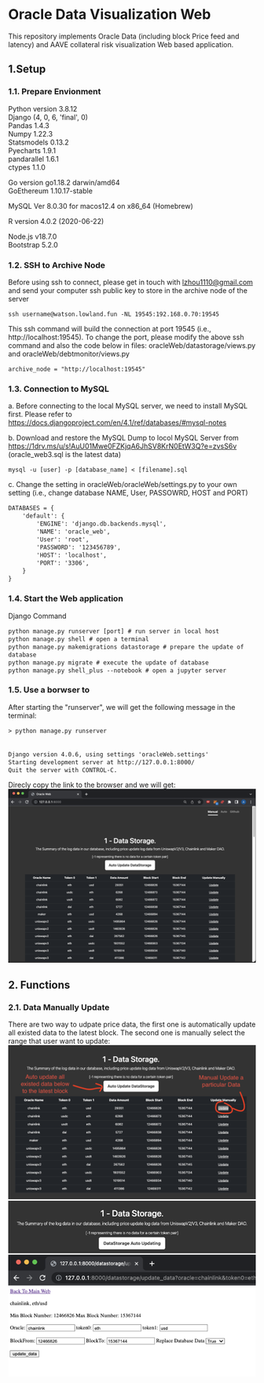 # Oracle Data Visualization Web

This repository implements Oracle Data (including block Price feed and latency) and AAVE collateral risk visualization Web based application.

## 1.Setup

### 1.1. Prepare Envionment
Python version 3.8.12 <br />
Django (4, 0, 6, 'final', 0) <br />
Pandas 1.4.3 <br />
Numpy 1.22.3 <br />
Statsmodels 0.13.2 <br />
Pyecharts 1.9.1 <br />
pandarallel 1.6.1 <br />
ctypes 1.1.0 <br />

Go version go1.18.2 darwin/amd64 <br />
GoEthereum 1.10.17-stable <br />

MySQL  Ver 8.0.30 for macos12.4 on x86_64 (Homebrew)

R version 4.0.2 (2020-06-22) <br />

Node.js v18.7.0 <br />
Bootstrap 5.2.0 <br />

### 1.2. SSH to Archive Node
Before using ssh to connect, please get in touch with lzhou1110@gmail.com and send your computer ssh public key to store in the archive node of the server
```
ssh username@watson.lowland.fun -NL 19545:192.168.0.70:19545
```
This ssh command will build the connection at port 19545 (i.e., http://localhost:19545). 
To change the port, please modify the above ssh command and also the code below in files: oracleWeb/datastorage/views.py and oracleWeb/debtmonitor/views.py
```
archive_node = "http://localhost:19545"
```
### 1.3. Connection to MySQL
a. Before connecting to the local MySQL server, we need to install MySQL first. Please refer to https://docs.djangoproject.com/en/4.1/ref/databases/#mysql-notes

b. Download and restore the MySQL Dump to locol MySQL Server from https://1drv.ms/u/s!AuU01Mwe0FZKjqA6JhSV8KrN0EtW3Q?e=zvsS6v (oracle_web3.sql is the latest data)
```
mysql -u [user] -p [database_name] < [filename].sql
```

c. Change the setting in oracleWeb/oracleWeb/settings.py to your own setting (i.e., change database NAME, User, PASSOWRD, HOST and PORT)
```
DATABASES = {
    'default': {
        'ENGINE': 'django.db.backends.mysql',
        'NAME': 'oracle_web',
        'User': 'root',
        'PASSWORD': '123456789',
        'HOST': 'localhost',
        'PORT': '3306',
    }
}
```

### 1.4. Start the Web application
Django Command
```
python manage.py runserver [port] # run server in local host
python manage.py shell # open a terminal
python manage.py makemigrations datastorage # prepare the update of database
python manage.py migrate # execute the update of database
python manage.py shell_plus --notebook # open a jupyter server
```

### 1.5. Use a borwser to 
After starting the "runserver", we will get the following message in the 
terminal:
```
> python manage.py runserver


Django version 4.0.6, using settings 'oracleWeb.settings'
Starting development server at http://127.0.0.1:8000/
Quit the server with CONTROL-C.
```
Direcly copy the link to the browser and we will get:
![Alt text](images/Browser.png?raw=true "Browser")


## 2. Functions

### 2.1. Data Manually Update
There are two way to udpate price data, the first one is automatically update all existed data to the latest block. The second one is manually select the range that user want to update:
![Alt text](images/DataUpdateDetails.png?raw=true "Data Update")
![Alt text](images/AutoUpdateData.png?raw=true "Data Auto Update")
![Alt text](images/ManualUpdateData.png?raw=true "Data Manual Update")
